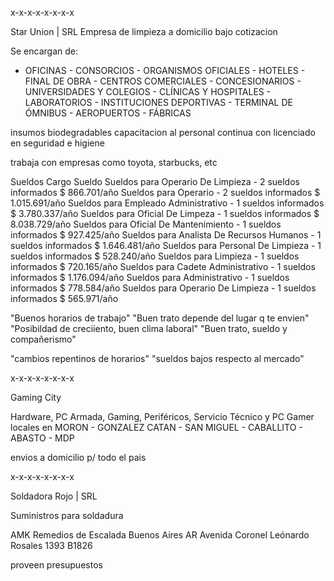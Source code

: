 x-x-x-x-x-x-x-x

Star Union | SRL
Empresa de limpieza a domicilio bajo cotizacion

Se encargan de: 
- OFICINAS - CONSORCIOS - ORGANISMOS OFICIALES - HOTELES - FINAL DE OBRA - CENTROS COMERCIALES - CONCESIONARIOS - UNIVERSIDADES Y COLEGIOS - CLÍNICAS Y HOSPITALES - LABORATORIOS - INSTITUCIONES DEPORTIVAS - TERMINAL DE ÓMNIBUS - AEROPUERTOS - FÁBRICAS

insumos biodegradables
capacitacion al personal continua con licenciado en seguridad e higiene

trabaja con empresas como toyota, starbucks, etc

Sueldos
Cargo							Sueldo
Sueldos para Operario De Limpieza - 			2 sueldos informados	$ 866.701/año
Sueldos para Operario - 				2 sueldos informados	$ 1.015.691/año
Sueldos para Empleado Administrativo -			1 sueldos informados	$ 3.780.337/año
Sueldos para Oficial De Limpeza - 			1 sueldos informados	$ 8.038.729/año
Sueldos para Oficial De Mantenimiento - 		1 sueldos informados	$ 927.425/año
Sueldos para Analista De Recursos Humanos - 		1 sueldos informados	$ 1.646.481/año
Sueldos para Personal De Limpieza - 			1 sueldos informados	$ 528.240/año
Sueldos para Limpieza - 				1 sueldos informados	$ 720.165/año
Sueldos para Cadete Administrativo - 			1 sueldos informados	$ 1.176.094/año
Sueldos para Administrativo - 				1 sueldos informados	$ 778.584/año
Sueldos para Operario De Limpieza - 			1 sueldos informados	$ 565.971/año

"Buenos horarios de trabajo"
"Buen trato depende del lugar q te envien"
"Posibildad de creciiento, buen clima laboral"
"Buen trato, sueldo y compañerismo"

"cambios repentinos de horarios"
"sueldos bajos respecto al mercado"


x-x-x-x-x-x-x-x

Gaming City

Hardware, PC Armada, Gaming, Periféricos, Servicio Técnico y PC Gamer
locales en MORON - GONZALEZ CATAN - SAN MIGUEL - CABALLITO - ABASTO - MDP

envios a domicilio p/ todo el pais 


x-x-x-x-x-x-x-x

Soldadora Rojo | SRL

Suministros para soldadura

AMK Remedios de Escalada Buenos Aires AR
Avenida Coronel Leónardo Rosales 1393
B1826

proveen presupuestos 

